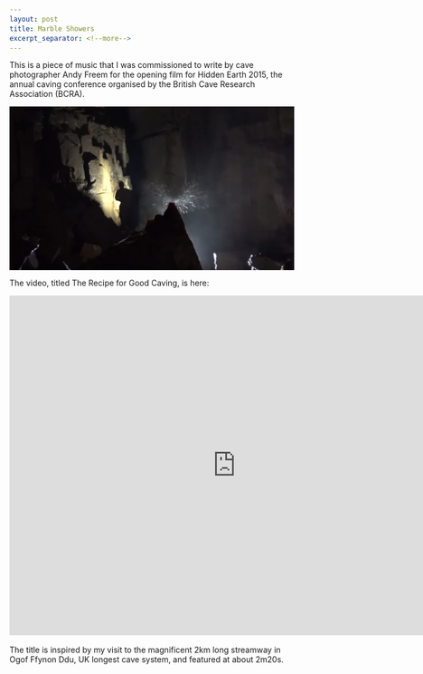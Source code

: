 ```yaml
---
layout: post
title: Marble Showers
excerpt_separator: <!--more-->
---
```


This is a piece of music that I was commissioned to write by cave photographer Andy Freem for the opening film for Hidden Earth 2015, the annual caving conference organised by the British Cave Research Association (BCRA).<!--more--> 

<img src="/images/MS Cave.png" alt="MS Cave" style="width: 800px; height=600px;" align="middle"/>

The video, titled The Recipe for Good Caving, is here: 

<iframe width="800" height="600" src="https://www.youtube.com/embed/hwp7PeEts0I" frameborder="0" allow="autoplay; encrypted-media" allowfullscreen></iframe>

The title is inspired by my visit to the magnificent 2km long streamway in Ogof Ffynon Ddu, UK longest cave system, and featured at about 2m20s.


